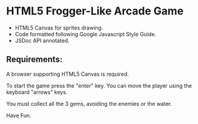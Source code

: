 # HTML5 Frogger-Like Arcade Game

- HTML5 Canvas for sprites drawing.
- Code formatted following Google Javascript Style Guide.
- JSDoc API annotated.

## Requirements:
A browser supporting HTML5 Canvas is required.

To start the game press the "enter" key. You can move the player using the keyboard "arrows" keys.

You must collect all the 3 gems, avoiding the enemies or the water.

Have Fun.
